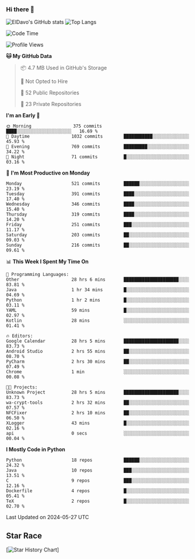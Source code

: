 ### Hi there 👋
![ElDavo's GitHub stats](https://github-readme-stats.vercel.app/api?username=ElDavoo&show_icons=true&theme=chartreuse-dark)
![Top Langs](https://github-readme-stats.vercel.app/api/top-langs/?username=ElDavoo&theme=chartreuse-dark&layout=compact)

<!--START_SECTION:waka-->
![Code Time](http://img.shields.io/badge/Code%20Time-1%2C387%20hrs%203%20mins-blue)

![Profile Views](http://img.shields.io/badge/Profile%20Views-20-blue)

**🐱 My GitHub Data** 

> 📦 4.7 MB Used in GitHub's Storage 
 > 
> 🚫 Not Opted to Hire
 > 
> 📜 52 Public Repositories 
 > 
> 🔑 23 Private Repositories 
 > 
**I'm an Early 🐤** 

```text
🌞 Morning                375 commits         ████░░░░░░░░░░░░░░░░░░░░░   16.69 % 
🌆 Daytime                1032 commits        ███████████░░░░░░░░░░░░░░   45.93 % 
🌃 Evening                769 commits         █████████░░░░░░░░░░░░░░░░   34.22 % 
🌙 Night                  71 commits          █░░░░░░░░░░░░░░░░░░░░░░░░   03.16 % 
```
📅 **I'm Most Productive on Monday** 

```text
Monday                   521 commits         ██████░░░░░░░░░░░░░░░░░░░   23.19 % 
Tuesday                  391 commits         ████░░░░░░░░░░░░░░░░░░░░░   17.40 % 
Wednesday                346 commits         ████░░░░░░░░░░░░░░░░░░░░░   15.40 % 
Thursday                 319 commits         ████░░░░░░░░░░░░░░░░░░░░░   14.20 % 
Friday                   251 commits         ███░░░░░░░░░░░░░░░░░░░░░░   11.17 % 
Saturday                 203 commits         ██░░░░░░░░░░░░░░░░░░░░░░░   09.03 % 
Sunday                   216 commits         ██░░░░░░░░░░░░░░░░░░░░░░░   09.61 % 
```


📊 **This Week I Spent My Time On** 

```text
💬 Programming Languages: 
Other                    28 hrs 6 mins       █████████████████████░░░░   83.81 % 
Java                     1 hr 34 mins        █░░░░░░░░░░░░░░░░░░░░░░░░   04.69 % 
Python                   1 hr 2 mins         █░░░░░░░░░░░░░░░░░░░░░░░░   03.11 % 
YAML                     59 mins             █░░░░░░░░░░░░░░░░░░░░░░░░   02.97 % 
Kotlin                   28 mins             ░░░░░░░░░░░░░░░░░░░░░░░░░   01.41 % 

🔥 Editors: 
Google Calendar          28 hrs 5 mins       █████████████████████░░░░   83.73 % 
Android Studio           2 hrs 55 mins       ██░░░░░░░░░░░░░░░░░░░░░░░   08.70 % 
PyCharm                  2 hrs 30 mins       ██░░░░░░░░░░░░░░░░░░░░░░░   07.49 % 
Chrome                   1 min               ░░░░░░░░░░░░░░░░░░░░░░░░░   00.08 % 

🐱‍💻 Projects: 
Unknown Project          28 hrs 5 mins       █████████████████████░░░░   83.73 % 
wa-crypt-tools           2 hrs 32 mins       ██░░░░░░░░░░░░░░░░░░░░░░░   07.57 % 
NFCFixer                 2 hrs 10 mins       ██░░░░░░░░░░░░░░░░░░░░░░░   06.50 % 
XLogger                  43 mins             █░░░░░░░░░░░░░░░░░░░░░░░░   02.16 % 
api                      0 secs              ░░░░░░░░░░░░░░░░░░░░░░░░░   00.04 % 
```

**I Mostly Code in Python** 

```text
Python                   18 repos            ██████░░░░░░░░░░░░░░░░░░░   24.32 % 
Java                     10 repos            ███░░░░░░░░░░░░░░░░░░░░░░   13.51 % 
C                        9 repos             ███░░░░░░░░░░░░░░░░░░░░░░   12.16 % 
Dockerfile               4 repos             █░░░░░░░░░░░░░░░░░░░░░░░░   05.41 % 
TeX                      2 repos             █░░░░░░░░░░░░░░░░░░░░░░░░   02.70 % 
```




 Last Updated on 2024-05-27 UTC
<!--END_SECTION:waka-->

## Star Race

[![Star History Chart](https://api.star-history.com/svg?repos=ElDavoo/WhatsApp-Crypt14-Crypt15-Decrypter,ElDavoo/TuringOS,EliteAndroidApps/WhatsApp-Crypt12-Decrypter,KnugiHK/Whatsapp-Chat-Exporter&type=Date)]
